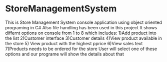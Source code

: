 # StoreManagementSystem
This is Store Management System console application using object oriented programing in C#
Also file handling has been used in this project
It shows differnt options on console from 1 to 8
which includes: 1)Add product into the list 2)Customer interface 3)Customer details 4)View product available in the store 5) View product with the highest pprice 6)View sales text 7)Products needs to be ordered for the store
User will select one of these options and our programe will show the details about that
